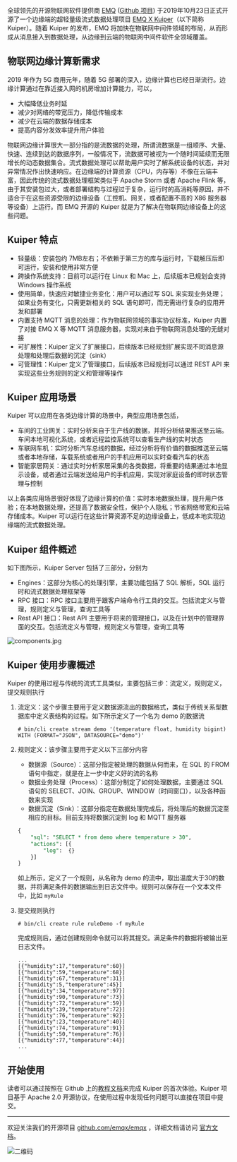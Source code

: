 

全球领先的开源物联网软件提供商 [EMQ](https://www.emqx.com/zh) ([Github 项目](https://github.com/emqx/emqx)) 于2019年10月23日正式开源了一个边缘端的超轻量级流式数据处理项目 [EMQ X Kuiper](https://github.com/emqx/kuiper)（以下简称 Kuiper）。随着 Kuiper 的发布，EMQ 将加快在物联网中间件领域的布局，从而形成从消息接入到数据处理，从边缘到云端的物联网中间件软件全领域覆盖。



## 物联网边缘计算新需求

2019 年作为 5G 商用元年，随着 5G 部署的深入，边缘计算也已经日渐流行。边缘计算通过在靠近接入网的机房增加计算能力，可以，

- 大幅降低业务时延
- 减少对网络的带宽压力，降低传输成本
- 减少在云端的数据存储成本
- 提高内容分发效率提升用户体验

物联网边缘计算很大一部分指的是流数据的处理，所谓流数据是一组顺序、大量、快速、连续到达的数据序列，一般情况下，流数据可被视为一个随时间延续而无限增长的动态数据集合。流式数据处理可以帮助用户实时了解系统设备的状态，并对异常情况作出快速响应。在边缘端的计算资源（CPU，内存等）不像在云端丰富，因此传统的流式数据处理框架类似于 Apache Storm 或者 Apache Flink 等，由于其安装包过大，或者部署结构与过程过于复杂，运行时的高消耗等原因，并不适合于在这些资源受限的边缘设备（工控机、网关，或者配置不高的 X86 服务器等设备）上运行。而 EMQ 开源的 Kuiper 就是为了解决在物联网边缘设备上的这些问题。



## Kuiper 特点

- 轻量级：安装包约 7MB左右；不依赖于第三方的库与运行时，下载解压后即可运行，安装和使用非常方便
- 跨操作系统支持：目前可以运行在 Linux 和 Mac 上，后续版本已规划会支持 Windows 操作系统
- 使用简单，快速应对敏捷业务变化：用户可以通过写 SQL 来实现业务处理；如果业务有变化，只需更新相关的 SQL 语句即可，而无需进行复杂的应用开发和部署
- 内置支持 MQTT 消息的处理：作为物联网领域的事实协议标准，Kuiper 内置了对接 EMQ X 等 MQTT 消息服务器，实现对来自于物联网消息处理的无缝对接
- 可扩展性：Kuiper 定义了扩展接口，后续版本已经规划扩展实现不同消息源处理和处理后数据的沉淀（sink）
- 可管理性：Kuiper 定义了管理接口，后续版本已经规划可以通过 REST API 来实现这些业务规则的定义和管理等操作



## Kuiper 应用场景

Kuiper 可以应用在各类边缘计算的场景中，典型应用场景包括，

- 车间的工业网关：实时分析来自于生产线的数据，并将分析结果推送至云端。车间本地可视化系统，或者远程监控系统可以查看生产线的实时状态
- 车联网车机：实时分析汽车总线的数据，经过分析将有价值的数据推送至云端或者本地存储，车载系统或者用户的手机应用可以实时查看汽车的状态
- 智能家居网关：通过实时分析家居采集的各类数据，将重要的结果通过本地显示设备，或者通过云端发送给用户的手机应用，实现对家庭设备的即时状态管理与控制

以上各类应用场景很好体现了边缘计算的价值：实时本地数据处理，提升用户体验；在本地数据处理，还提高了数据安全性，保护个人隐私；节省网络带宽和云端存储成本。Kuiper 可以运行在这些计算资源不足的边缘设备上，低成本地实现边缘端的流式数据处理。



## Kuiper 组件概述

如下图所示，Kuiper Server 包括了三部分，分别为

- Engines：这部分为核心的处理引擎，主要功能包括了 SQL 解析，SQL 运行时和流式数据处理框架等
- RPC 接口：RPC 接口主要用于跟客户端命令行工具的交互。包括流定义与管理，规则定义与管理，查询工具等
- Rest API 接口：Rest API 主要用于将来的管理接口，以及在计划中的管理界面的交互。包括流定义与管理，规则定义与管理，查询工具等


![components.jpg](https://static.emqx.net/images/0781e4cf407db86a5ed18e3b252b9451.jpg)



## Kuiper 使用步骤概述

Kuiper 的使用过程与传统的流式工具类似，主要包括三步：流定义，规则定义，提交规则执行

1. 流定义：这个步骤主要用于定义数据源流出的数据格式，类似于传统关系型数据库中定义表结构的过程。如下所示定义了一个名为 demo 的数据流

   ```shell
   # bin/cli create stream demo '(temperature float, humidity bigint) WITH (FORMAT="JSON", DATASOURCE="demo")'
   ```

2. 规则定义：该步骤主要用于定义以下三部分内容

   - 数据源（Source）：这部分指定被处理的数据从何而来，在 SQL 的 FROM 语句中指定，就是在上一步中定义好的流的名称
   - 数据业务处理（Process）：这部分制定了如何处理数据，主要通过 SQL 语句的 SELECT、JOIN、GROUP、WINDOW（时间窗口），以及各种函数来实现
   - 数据沉淀（Sink）：这部分指定在数据处理完成后，将处理后的数据沉淀至相应的目标。目前支持将数据沉淀到 log 和 MQTT 服务器

   ```sql
   {
       "sql": "SELECT * from demo where temperature > 30",
       "actions": [{
           "log":  {}
       }]
   }
   ```

   如上所示，定义了一个规则，从名称为 demo 的流中，取出温度大于30的数据，并将满足条件的数据输出到日志文件中。规则可以保存在一个文本文件中，比如 ``myRule``

3. 提交规则执行

   ```shell
   # bin/cli create rule ruleDemo -f myRule
   ```

   完成规则后，通过创建规则命令就可以将其提交。满足条件的数据将被输出至日志文件。

   ```
   ...
   [{"humidity":17,"temperature":60}]
   [{"humidity":59,"temperature":68}]
   [{"humidity":67,"temperature":31}]
   [{"humidity":5,"temperature":45}]
   [{"humidity":34,"temperature":97}]
   [{"humidity":90,"temperature":73}]
   [{"humidity":72,"temperature":59}]
   [{"humidity":39,"temperature":72}]
   [{"humidity":76,"temperature":92}]
   [{"humidity":23,"temperature":40}]
   [{"humidity":74,"temperature":91}]
   [{"humidity":50,"temperature":76}]
   [{"humidity":77,"temperature":44}]
   ...
   ```



## 开始使用

读者可以通过按照在 Github 上的[教程文档](https://github.com/emqx/kuiper/blob/master/docs/getting_started.md)来完成 Kuiper 的首次体验。Kuiper 项目基于 Apache 2.0 开源协议，在使用过程中发现任何问题可以直接在项目中提交。

------

欢迎关注我们的开源项目 [github.com/emqx/emqx](https://github.com/emqx/emqx) ，详细文档请访问 [官方文档](https://docs.emqx.io/broker/cn)。

![二维码](https://static.emqx.net/images/b99a97727d6f86a9912846e145b8b124.jpg)


